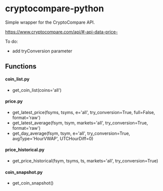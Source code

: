 # cryptocompare-python
Simple wrapper for the CryptoCompare API.

https://www.cryptocompare.com/api/#-api-data-price-

To do:
- add tryConversion parameter


## Functions

#### coin_list.py
* get_coin_list(coins='all')

#### price.py
* get_latest_price(fsyms, tsyms, e='all', try_conversion=True, full=False, format='raw')
* get_latest_average(fsym, tsym, markets='all', try_conversion=True, format='raw')
* get_day_average(fsym, tsym, e='all', try_conversion=True, avgType='HourVWAP', UTCHourDiff=0)

#### price_historical.py
* get_price_historical(fsym, tsyms, ts, markets='all', try_conversion=True)

#### coin_snapshot.py
* get_coin_snapshot()
